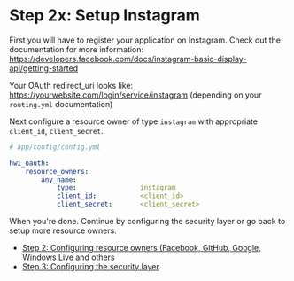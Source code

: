 Step 2x: Setup Instagram
========================
First you will have to register your application on Instagram. Check out the
documentation for more information: https://developers.facebook.com/docs/instagram-basic-display-api/getting-started

Your OAuth redirect_uri looks like: https://yourwebsite.com/login/service/instagram
(depending on your `routing.yml` documentation)

Next configure a resource owner of type `instagram` with appropriate
`client_id`, `client_secret`.

```yaml
# app/config/config.yml

hwi_oauth:
    resource_owners:
        any_name:
            type:                instagram
            client_id:           <client_id>
            client_secret:       <client_secret>
```

When you're done. Continue by configuring the security layer or go back to
setup more resource owners.

- [Step 2: Configuring resource owners (Facebook, GitHub, Google, Windows Live and others](../2-configuring_resource_owners.md)
- [Step 3: Configuring the security layer](../3-configuring_the_security_layer.md).
